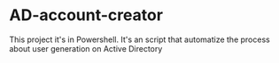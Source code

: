 # AD-account-creator
This project it's in Powershell. It's an script that automatize the process about user generation on Active Directory
